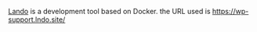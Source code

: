 [Lando](https://lando.dev/) is a development tool based on Docker.
the URL used is https://wp-support.lndo.site/
